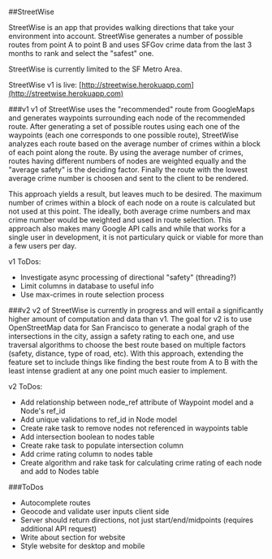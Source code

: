 ##StreetWise

StreetWise is an app that provides walking directions that take your environment into account. StreetWise generates a number of possible routes from point A to point B and uses SFGov crime data from the last 3 months to rank and select the "safest" one.

StreetWise is currently limited to the SF Metro Area.

StreetWise v1 is live: [http://streetwise.herokuapp.com](http://streetwise.herokuapp.com)


###v1
v1 of StreetWise uses the "recommended" route from GoogleMaps and generates waypoints surrounding each node of the recommended route. After generating a set of possible routes using each one of the waypoints (each one corresponds to one possible route), StreetWise analyzes each route based on the average number of crimes within a block of each point along the route. By using the average number of crimes, routes having different numbers of nodes are weighted equally and the "average safety" is the deciding factor. Finally the route with the lowest average crime number is choosen and sent to the client to be rendered.

This approach yields a result, but leaves much to be desired. The maximum number of crimes within a block of each node on a route is calculated but not used at this point. The ideally, both average crime numbers and max crime number would be weighted and used in route selection. This approach also makes many Google API calls and while that works for a single user in development, it is not particulary quick or viable for more than a few users per day.

v1 ToDos:
* Investigate async processing of directional "safety" (threading?)
* Limit columns in database to useful info
* Use max-crimes in route selection process


###v2
v2 of StreetWise is currently in progress and will entail a significantly higher amount of computation and data than v1. The goal for v2 is to use OpenStreetMap data for San Francisco to generate a nodal graph of the intersections in the city, assign a safety rating to each one, and use traversal algorithms to choose the best route based on multiple factors (safety, distance, type of road, etc). With this approach, extending the feature set to include things like finding the best route from A to B with the least intense gradient at any one point much easier to implement.

v2 ToDos:
* Add relationship between node_ref attribute of Waypoint model and a Node's ref_id
* Add unique validations to ref_id in Node model
* Create rake task to remove nodes not referenced in waypoints table
* Add intersection boolean to nodes table
* Create rake task to populate intersection column
* Add crime rating column to nodes table
* Create algorithm and rake task for calculating crime rating of each node and add to Nodes table


###ToDos

* Autocomplete routes
* Geocode and validate user inputs client side
* Server should return directions, not just start/end/midpoints (requires additional API request)
* Write about section for website
* Style website for desktop and mobile